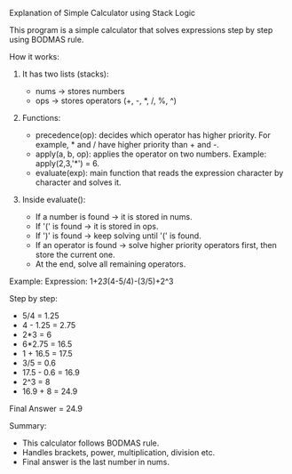 Explanation of Simple Calculator using Stack Logic

This program is a simple calculator that solves expressions step by step using BODMAS rule.

How it works:

1. It has two lists (stacks):
   - nums → stores numbers
   - ops → stores operators (+, -, *, /, %, ^)

2. Functions:
   - precedence(op): decides which operator has higher priority. For example, * and / have higher priority than + and -.
   - apply(a, b, op): applies the operator on two numbers. Example: apply(2,3,'*') = 6.
   - evaluate(exp): main function that reads the expression character by character and solves it.

3. Inside evaluate():
   - If a number is found → it is stored in nums.
   - If '(' is found → it is stored in ops.
   - If ')' is found → keep solving until '(' is found.
   - If an operator is found → solve higher priority operators first, then store the current one.
   - At the end, solve all remaining operators.

Example:
Expression: 1+2*3*(4-5/4)-(3/5)+2^3

Step by step:
- 5/4 = 1.25
- 4 - 1.25 = 2.75
- 2*3 = 6
- 6*2.75 = 16.5
- 1 + 16.5 = 17.5
- 3/5 = 0.6
- 17.5 - 0.6 = 16.9
- 2^3 = 8
- 16.9 + 8 = 24.9

Final Answer = 24.9

Summary:
- This calculator follows BODMAS rule.
- Handles brackets, power, multiplication, division etc.
- Final answer is the last number in nums.

